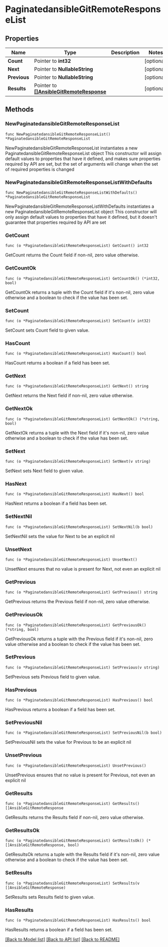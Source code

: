 # PaginatedansibleGitRemoteResponseList

## Properties

Name | Type | Description | Notes
------------ | ------------- | ------------- | -------------
**Count** | Pointer to **int32** |  | [optional] 
**Next** | Pointer to **NullableString** |  | [optional] 
**Previous** | Pointer to **NullableString** |  | [optional] 
**Results** | Pointer to [**[]AnsibleGitRemoteResponse**](AnsibleGitRemoteResponse.md) |  | [optional] 

## Methods

### NewPaginatedansibleGitRemoteResponseList

`func NewPaginatedansibleGitRemoteResponseList() *PaginatedansibleGitRemoteResponseList`

NewPaginatedansibleGitRemoteResponseList instantiates a new PaginatedansibleGitRemoteResponseList object
This constructor will assign default values to properties that have it defined,
and makes sure properties required by API are set, but the set of arguments
will change when the set of required properties is changed

### NewPaginatedansibleGitRemoteResponseListWithDefaults

`func NewPaginatedansibleGitRemoteResponseListWithDefaults() *PaginatedansibleGitRemoteResponseList`

NewPaginatedansibleGitRemoteResponseListWithDefaults instantiates a new PaginatedansibleGitRemoteResponseList object
This constructor will only assign default values to properties that have it defined,
but it doesn't guarantee that properties required by API are set

### GetCount

`func (o *PaginatedansibleGitRemoteResponseList) GetCount() int32`

GetCount returns the Count field if non-nil, zero value otherwise.

### GetCountOk

`func (o *PaginatedansibleGitRemoteResponseList) GetCountOk() (*int32, bool)`

GetCountOk returns a tuple with the Count field if it's non-nil, zero value otherwise
and a boolean to check if the value has been set.

### SetCount

`func (o *PaginatedansibleGitRemoteResponseList) SetCount(v int32)`

SetCount sets Count field to given value.

### HasCount

`func (o *PaginatedansibleGitRemoteResponseList) HasCount() bool`

HasCount returns a boolean if a field has been set.

### GetNext

`func (o *PaginatedansibleGitRemoteResponseList) GetNext() string`

GetNext returns the Next field if non-nil, zero value otherwise.

### GetNextOk

`func (o *PaginatedansibleGitRemoteResponseList) GetNextOk() (*string, bool)`

GetNextOk returns a tuple with the Next field if it's non-nil, zero value otherwise
and a boolean to check if the value has been set.

### SetNext

`func (o *PaginatedansibleGitRemoteResponseList) SetNext(v string)`

SetNext sets Next field to given value.

### HasNext

`func (o *PaginatedansibleGitRemoteResponseList) HasNext() bool`

HasNext returns a boolean if a field has been set.

### SetNextNil

`func (o *PaginatedansibleGitRemoteResponseList) SetNextNil(b bool)`

 SetNextNil sets the value for Next to be an explicit nil

### UnsetNext
`func (o *PaginatedansibleGitRemoteResponseList) UnsetNext()`

UnsetNext ensures that no value is present for Next, not even an explicit nil
### GetPrevious

`func (o *PaginatedansibleGitRemoteResponseList) GetPrevious() string`

GetPrevious returns the Previous field if non-nil, zero value otherwise.

### GetPreviousOk

`func (o *PaginatedansibleGitRemoteResponseList) GetPreviousOk() (*string, bool)`

GetPreviousOk returns a tuple with the Previous field if it's non-nil, zero value otherwise
and a boolean to check if the value has been set.

### SetPrevious

`func (o *PaginatedansibleGitRemoteResponseList) SetPrevious(v string)`

SetPrevious sets Previous field to given value.

### HasPrevious

`func (o *PaginatedansibleGitRemoteResponseList) HasPrevious() bool`

HasPrevious returns a boolean if a field has been set.

### SetPreviousNil

`func (o *PaginatedansibleGitRemoteResponseList) SetPreviousNil(b bool)`

 SetPreviousNil sets the value for Previous to be an explicit nil

### UnsetPrevious
`func (o *PaginatedansibleGitRemoteResponseList) UnsetPrevious()`

UnsetPrevious ensures that no value is present for Previous, not even an explicit nil
### GetResults

`func (o *PaginatedansibleGitRemoteResponseList) GetResults() []AnsibleGitRemoteResponse`

GetResults returns the Results field if non-nil, zero value otherwise.

### GetResultsOk

`func (o *PaginatedansibleGitRemoteResponseList) GetResultsOk() (*[]AnsibleGitRemoteResponse, bool)`

GetResultsOk returns a tuple with the Results field if it's non-nil, zero value otherwise
and a boolean to check if the value has been set.

### SetResults

`func (o *PaginatedansibleGitRemoteResponseList) SetResults(v []AnsibleGitRemoteResponse)`

SetResults sets Results field to given value.

### HasResults

`func (o *PaginatedansibleGitRemoteResponseList) HasResults() bool`

HasResults returns a boolean if a field has been set.


[[Back to Model list]](../README.md#documentation-for-models) [[Back to API list]](../README.md#documentation-for-api-endpoints) [[Back to README]](../README.md)


